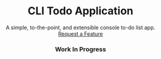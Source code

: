 <div align="center">
    <p align="center">
        <h1 align="center">CLI Todo Application</h1>
        A simple, to-the-point, and extensible console to-do list app.
        <br>
        <a href="https://github.com/dzm-fiodarau/COMP345-RISK/issues">Request a Feature</a>
        <br>
        <h3 align="center">Work In Progress</h3>
</div>
